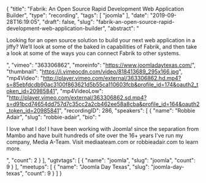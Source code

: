 {
  "title": "Fabrik: An Open Source Rapid Development Web Application Builder",
  "type": "recording",
  "tags": [
    "joomla"
  ],
  "date": "2019-09-28T16:19:05",
  "draft": false,
  "slug": "fabrik-an-open-source-rapid-development-web-application-builder",
  "abstract": "<p>Looking for an open source solution to build your next web application in a jiffy? We’ll look at some of the baked in capabilities of Fabrik, and then take a look at some of the ways you can connect Fabrik to other systems.</p>",
  "vimeo": "363306862",
  "moreinfo": "https://www.joomladaytexas.com/",
  "thumbnail": "https://i.vimeocdn.com/video/818413689_295x166.jpg",
  "mp4Video": "http://player.vimeo.com/external/363306862.hd.mp4?s=85ebfdcdb90ac3100f863621d5b55ca110603fcb&profile_id=174&oauth2_token_id=20985841",
  "mp4VideoLow": "http://player.vimeo.com/external/363306862.sd.mp4?s=d91bcd74654dd757d7c35cc2a2cb462ee58a8cba&profile_id=164&oauth2_token_id=20985841",
  "recordingID": 286,
  "speakers": [
    {
      "name": "Robbie Adair",
      "slug": "robbie-adair",
      "bio": "<p>I love what I do! I have been working with Joomla! since the separation from Mambo and have built hundreds of site over the 16+ years I've run my company, Media A-Team. Visit mediaateam.com or robbieadair.com to learn more.</p>",
      "count": 2
    }
  ],
  "ugtvtags": [
    {
      "name": "joomla",
      "slug": "joomla",
      "count": 9
    }
  ],
  "meetups": [
    {
      "name": "Joomla Day Texas",
      "slug": "joomla-day-texas",
      "count": 9
    }
  ]
}